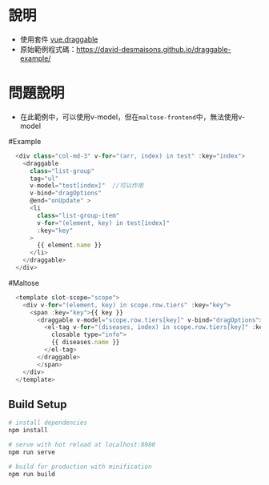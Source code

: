 # 說明

- 使用套件 [vue.draggable](https://github.com/SortableJS/Vue.Draggable)
- 原始範例程式碼：https://david-desmaisons.github.io/draggable-example/


# 問題說明

- 在此範例中，可以使用v-model，但在`maltose-frontend`中，無法使用v-model

#Example

```JavaScript
  <div class="col-md-3" v-for="(arr, index) in test" :key="index">
    <draggable
      class="list-group"
      tag="ul"
      v-model="test[index]"  //可以作用
      v-bind="dragOptions"
      @end="onUpdate" >
      <li
        class="list-group-item"
        v-for="(element, key) in test[index]"
        :key="key"
      >
        {{ element.name }}
      </li>
    </draggable>
  </div>
 ```

#Maltose

```JavaScript
  <template slot-scope="scope">
    <div v-for="(element, key) in scope.row.tiers" :key="key">
      <span :key="key">{{ key }}
        <draggable v-model="scope.row.tiers[key]" v-bind="dragOptions">  //無法作用
          <el-tag v-for="(diseases, index) in scope.row.tiers[key]" :key="index"
            closable type="info">
            {{ diseases.name }}
          </el-tag>
        </draggable>
        </span>
    </div>
  </template>
```




## Build Setup

``` bash
# install dependencies
npm install

# serve with hot reload at localhost:8080
npm run serve

# build for production with minification
npm run build
```

